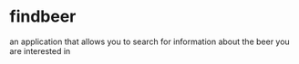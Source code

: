 # findbeer
an application that allows you to search for information about the beer you are interested in


